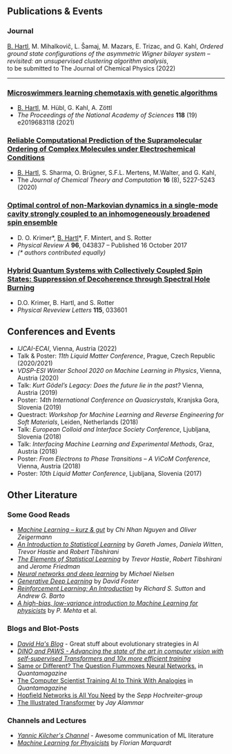 ## Publications & Events

### Journal

<u>B. Hartl</u>, M. Mihalkovič, L. Šamaj, M. Mazars, E. Trizac, and G. Kahl,
<i>Ordered ground state configurations of the asymmetric Wigner bilayer system – revisited: an unsupervised
clustering algorithm analysis</i>,
<br>
to be submitted to The Journal of Chemical Physics (2022)
<hr>

### [Microswimmers learning chemotaxis with genetic algorithms](https://www.pnas.org/doi/10.1073/pnas.2019683118)
- <u>B. Hartl</u>, M. Hübl, G. Kahl, A. Zöttl
- <i>The Proceedings of the National Academy of Sciences</i> <b>118</b> (19) e2019683118 (2021)

### [Reliable Computational Prediction of the Supramolecular Ordering of Complex Molecules under Electrochemical Conditions](https://pubs.acs.org/doi/10.1021/acs.jctc.9b01251)
- <u>B. Hartl</u>, S. Sharma, O. Brügner, S.F.L. Mertens, M.Walter, and G. Kahl,
- The <i>Journal of Chemical Theory and Computation</i> <b>16</b> (8), 5227-5243 (2020)

### [Optimal control of non-Markovian dynamics in a single-mode cavity strongly coupled to an inhomogeneously broadened spin ensemble](https://journals.aps.org/pra/abstract/10.1103/PhysRevA.96.043837)
- D. O. Krimer*, <u>B. Hartl</u>*, F. Mintert, and S. Rotter
- <i>Physical Review A</i> <b>96</b>, 043837 – Published 16 October 2017
- <i>(* authors contributed equally)</i>

### [Hybrid Quantum Systems with Collectively Coupled Spin States: Suppression of Decoherence through Spectral Hole Burning](https://journals.aps.org/prl/abstract/10.1103/PhysRevLett.115.033601)
- D.O. Krimer, B. Hartl, and S. Rotter
- <i>Physical Reveview Letters</i> <b>115</b>, 033601

## Conferences and Events
- <i>IJCAI-ECAI</i>, Vienna, Austria (2022)
- Talk & Poster: <i>11th Liquid Matter Conference</i>, Prague, Czech Republic (2020/2021)
- <i>VDSP-ESI Winter School 2020 on Machine Learning in Physics</i>, Vienna, Austria (2020)
- Talk: <i>Kurt Gödel’s Legacy: Does the future lie in the past?</i> Vienna, Austria (2019)
- Poster: <i>14th International Conference on Quasicrystals</i>, Kranjska Gora, Slovenia (2019)
- Questract: <i>Workshop for Machine Learning and Reverse Engineering for Soft Materials</i>, Leiden, Netherlands (2018)
- Talk: <i>European Colloid and Interface Society Conference</i>, Ljubljana, Slovenia (2018)
- Talk: <i>Interfacing Machine Learning and Experimental Methods</i>, Graz, Austria (2018)
- Poster: <i>From Electrons to Phase Transitions – A ViCoM Conference</i>, Vienna, Austria (2018)
- Poster: <i>10th Liquid Matter Conference</i>, Ljubljana, Slovenia (2017)

## Other Literature
### Some Good Reads
- [*Machine Learning – kurz & gut*](https://oreilly.de/produkt/machine-learning-kurz-gut-2/) by *Chi Nhan Nguyen* and *Oliver Zeigermann*
- [*An Introduction to Statistical Learning*](https://hastie.su.domains/ISLR2/ISLRv2_website.pdf) by *Gareth James*, *Daniela Witten*, *Trevor Hastie* and *Robert Tibshirani*
- [*The Elements of Statistical Learning*](https://hastie.su.domains/Papers/ESLII.pdf) by *Trevor Hastie*, *Robert Tibshirani* and *Jerome Friedman*
- [*Neural networks and deep learning*](http://neuralnetworksanddeeplearning.com/) by *Michael Nielsen*
- [*Generative Deep Learning*](https://www.oreilly.com/library/view/generative-deep-learning/9781492041931/) by *David Foster*
- [*Reinforcement Learning: An Introduction*](https://web.stanford.edu/class/psych209/Readings/SuttonBartoIPRLBook2ndEd.pdf) by *Richard S. Sutton* and *Andrew G. Barto*
- [*A high-bias, low-variance introduction to Machine Learning for physicists*](https://www.sciencedirect.com/science/article/pii/S0370157319300766?via%3Dihub#!) by *P. Mehta* et al.

### Blogs and Blot-Posts
- [*David Ha's Blog*](https://blog.otoro.net/) - Great stuff about evolutionary strategies in AI
- [*DINO and PAWS - Advancing the state of the art in computer vision with self-supervised Transformers and 10x more efficient training*](https://ai.facebook.com/blog/dino-paws-computer-vision-with-self-supervised-transformers-and-10x-more-efficient-training/)
- [Same or Different? The Question Flummoxes Neural Networks.](https://www.quantamagazine.org/same-or-different-ai-cant-tell-20210623/) in *Quantamagazine*
- [The Computer Scientist Training AI to Think With Analogies](https://www.quantamagazine.org/melanie-mitchell-trains-ai-to-think-with-analogies-20210714) in *Quantamagazine*
- [Hopfield Networks is All You Need](https://ml-jku.github.io/hopfield-layers/) by the *Sepp Hochreiter-group*
- [The Illustrated Transformer](https://jalammar.github.io/illustrated-transformer/) by *Jay Alammar*

### Channels and Lectures
- [*Yannic Kilcher's Channel*](https://www.youtube.com/c/YannicKilcher) - Awesome communication of ML literature
- [*Machine Learning for Physicists*](https://machine-learning-for-physicists.org/) by *Florian Marquardt*
